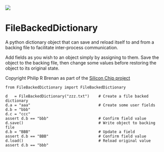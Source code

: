<div>
    <p><a href="https://github.com/philiprbrenan/FileBackedDictionary"><img src="https://github.com/philiprbrenan/FileBackedDictionary/workflows/Test/badge.svg"></a>
</div>

# FileBackedDictionary

A python dictionary object that can save and reload itself to and from a
backing file to facilitate inter-process communication.

Add fields as you wish to an object simply by assigning to them.  Save the
object to the backing file, then change some values before restoring the
object to its original state.

Copyright Philip R Brenan as part of the [Silicon Chip project](http://prb.appaapps.com/zesal/pitchdeck/pitchDeck.html)

```
from FileBackedDictionary import FileBackedDictionary

d   = FileBackedDictionary("zzz.txt")    # Create a file backed dictionary
d.a = "aaa"                              # Create some user fields
d.b = "bbb"
d.c = "ccc"
assert d.b == "bbb"                      # Confirm field value
d.save()                                 # Write object to backing file
d.b = "BBB"                              # Update a field
assert d.b == "BBB"                      # Confirm field value
d.load()                                 # Reload original value
assert d.b == "bbb"
```

